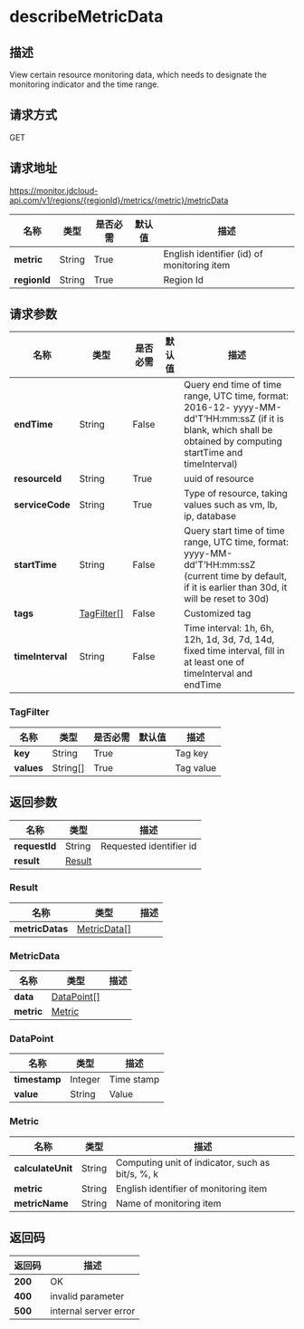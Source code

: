 # describeMetricData


## 描述
View certain resource monitoring data, which needs to designate the monitoring indicator and the time range.

## 请求方式
GET

## 请求地址
https://monitor.jdcloud-api.com/v1/regions/{regionId}/metrics/{metric}/metricData

|名称|类型|是否必需|默认值|描述|
|---|---|---|---|---|
|**metric**|String|True||English identifier (id) of monitoring item|
|**regionId**|String|True||Region Id|

## 请求参数
|名称|类型|是否必需|默认值|描述|
|---|---|---|---|---|
|**endTime**|String|False||Query end time of time range, UTC time, format: 2016-12- yyyy-MM-dd'T’HH:mm:ssZ (if it is blank, which shall be obtained by computing startTime and timeInterval)|
|**resourceId**|String|True||uuid of resource|
|**serviceCode**|String|True||Type of resource, taking values such as vm, lb, ip, database|
|**startTime**|String|False||Query start time of time range, UTC time, format: yyyy-MM-dd'T’HH:mm:ssZ (current time by default, if it is earlier than 30d, it will be reset to 30d)|
|**tags**|[TagFilter[]](##TagFilter)|False||Customized tag|
|**timeInterval**|String|False||Time interval: 1h, 6h, 12h, 1d, 3d, 7d, 14d, fixed time interval, fill in at least one of timeInterval and endTime|

### <a name="TagFilter">TagFilter</a>
|名称|类型|是否必需|默认值|描述|
|---|---|---|---|---|
|**key**|String|True||Tag key|
|**values**|String[]|True||Tag value|

## 返回参数
|名称|类型|描述|
|---|---|---|
|**requestId**|String|Requested identifier id|
|**result**|[Result](##Result)||


### <a name="Result">Result</a>
|名称|类型|描述|
|---|---|---|
|**metricDatas**|[MetricData[]](##MetricData)||
### <a name="MetricData">MetricData</a>
|名称|类型|描述|
|---|---|---|
|**data**|[DataPoint[]](##DataPoint)||
|**metric**|[Metric](##Metric)||
### <a name="DataPoint">DataPoint</a>
|名称|类型|描述|
|---|---|---|
|**timestamp**|Integer|Time stamp|
|**value**|String|Value|
### <a name="Metric">Metric</a>
|名称|类型|描述|
|---|---|---|
|**calculateUnit**|String|Computing unit of indicator, such as bit/s, %, k|
|**metric**|String|English identifier of monitoring item|
|**metricName**|String|Name of monitoring item|

## 返回码
|返回码|描述|
|---|---|
|**200**|OK|
|**400**|invalid parameter|
|**500**|internal server error|
